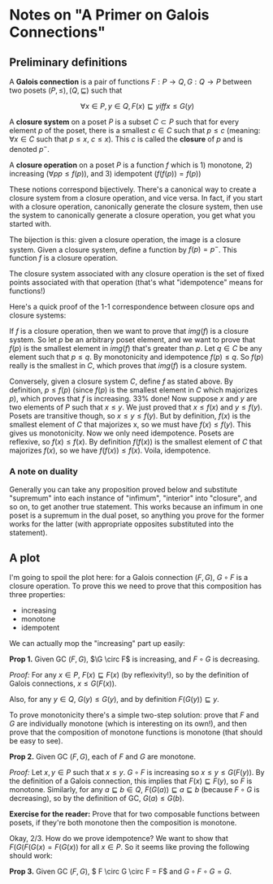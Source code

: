 # Notes on "A  Primer on Galois Connections"

## Preliminary definitions
A **Galois connection** is a  pair of functions $F: P \to Q, G: Q \to P$ between two posets $(P, \leq), (Q, \sqsubseteq)$ such that

$$\forall x \in P, y \in Q, F(x) \sqsubseteq y iff x \leq G(y)$$

A **closure system** on a poset $P$ is a subset $C \subset P$ such that for every element $p$ of the poset, there is a smallest $c \in C$ such that $p \leq c$ (meaning: $\forall x \in C$ such that $p \leq x$, $c \leq x$). This $c$ is called the **closure** of $p$ and is denoted $p^-$.

A **closure operation** on a poset $P$ is a function $f$ which is 1) monotone, 2) increasing ($\forall p p \leq f(p)$), and 3) idempotent ($f(f(p)) = f(p)$)

These notions correspond bijectively. There's a canonical way to create a closure system from a closure operation, and vice versa. In fact, if you start with a closure operation, canonically generate the closure system, then use the system to canonically generate a closure operation, you get what you started with.

The bijection is this: given a closure operation, the image is a closure system. Given a closure system, define a function by $f(p) = p^-$. This function $f$ is a closure operation.

The closure system associated with any closure operation is the set of fixed points associated with that operation (that's what "idempotence" means for functions!)

Here's a quick proof of the 1-1 correspondence between closure ops and closure systems:

If $f$ is a closure operation, then we want to prove that $img(f)$ is a closure  system. So let $p$ be an arbitrary poset element, and we want to prove that $f(p)$ is the smallest element in $img(f)$ that's greater than $p$. Let $q \in C$ be any element such that $p \leq q$. By monotonicity and idempotence $f(p) \leq q$. So $f(p)$ really is the smallest in $C$, which proves that $img(f)$ is a closure system.

Conversely, given a closure system $C$, define $f$ as stated above. By definition, $p \leq f(p)$ (since $f(p)$ is the smallest element in $C$ which majorizes $p$), which proves that $f$ is increasing. 33% done! Now suppose $x$ and $y$ are two elements of $P$ such that $x \leq y$. We just proved that $x \leq f(x)$ and $y \leq f(y)$. Posets are transitive though, so $x \leq y \leq f(y)$. But by definition, $f(x)$ is the smallest element of $C$ that majorizes x, so we must have $f(x) \leq f(y)$. This gives us monotonicity. Now we only need idempotence. Posets are reflexive, so $f(x) \leq f(x)$. By definition $f(f(x))$ is the smallest element of $C$ that majorizes $f(x)$, so we have $f(f(x)) \leq f(x)$. Voila, idempotence.


### A note on duality
Generally you can take any proposition proved below and substitute "supremum" into each instance of "infimum", "interior" into "closure", and so on, to get another true statement. This works because an infimum in one poset is a supremum in the dual poset, so anything you prove for the former works for the latter (with appropriate opposites substituted into the statement).

## A plot
I'm going to spoil the plot here: for a Galois connection $(F, G)$, $G \circ F$ is a closure operation. To prove this we need to prove that this composition has three properties:

  - increasing
  - monotone
  - idempotent

We can actually mop the "increasing" part up easily:

**Prop 1.** Given GC $(F, G)$, $\G \circ F$ is increasing, and $F \circ G$ is decreasing.

*Proof:* For any $x \in P$, $F(x) \sqsubseteq F(x)$ (by reflexivity!), so by the definition of Galois connections, $x \leq G(F(x))$.

Also, for any $y \in Q$, $G(y) \leq G(y)$, and by definition $F(G(y)) \sqsubseteq y$.

To prove monotonicity there's a simple two-step solution: prove that $F$ and $G$ are individually monotone (which is interesting on its own!), and then prove that the composition of monotone functions is monotone (that should be easy to see).

**Prop 2.** Given GC $(F, G)$, each of $F$ and $G$ are monotone.

*Proof:* Let $x, y \in P$ such that $x \leq y$. $G \circ F$ is increasing so $x \leq y \leq G(F(y))$. By the definition of a Galois connection, this implies that $F(x) \sqsubseteq F(y)$, so $F$ is monotone. Similarly, for any $a \sqsubseteq b \in Q$, $F(G(a)) \sqsubseteq a \sqsubseteq b$ (because $F \circ G$ is decreasing), so by the definition of GC, $G(a) \leq G(b)$.


**Exercise for the reader:** Prove that for two composable functions between posets, if they're both monotone then the composition is monotone.

Okay, 2/3. How do we prove idempotence? We want to show that $F(G(F(G(x) = F(G(x))$ for all $x \in P$. So it seems like proving the following should work:

**Prop 3.** Given GC $(F, G)$, $ F \circ G \circ F = F$ and $G \circ F \circ G = G$.
